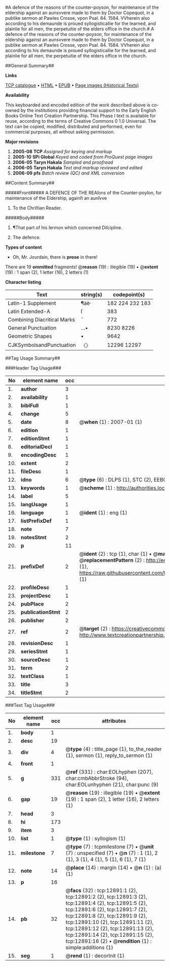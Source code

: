 #A defence of the reasons of the counter-poyson, for maintenance of the eldership against an aunsvvere made to them by Doctor Copequot, in a publike sermon at Pawles Crosse, vpon Psal. 84. 1584. VVherein also according to his demaunde is proued syllogisticallie for the learned, and plainlie for all men, the perpetuitie of the elders office in the church.#
A defence of the reasons of the counter-poyson, for maintenance of the eldership against an aunsvvere made to them by Doctor Copequot, in a publike sermon at Pawles Crosse, vpon Psal. 84. 1584. VVherein also according to his demaunde is proued syllogisticallie for the learned, and plainlie for all men, the perpetuitie of the elders office in the church.

##General Summary##

**Links**

[TCP catalogue](http://www.ota.ox.ac.uk/tcp/)  • 
[HTML](http://tei.it.ox.ac.uk/tcp/Texts-HTML/free/A00/A00639.html)  • 
[EPUB](http://tei.it.ox.ac.uk/tcp/Texts-EPUB/free/A00/A00639.epub) • 
[Page images (Historical Texts)](https://data.historicaltexts.jisc.ac.uk/view?pubId=eebo-99847829e&pageId=eebo-99847829e-12891-1)

**Availability**

This keyboarded and encoded edition of the
	       work described above is co-owned by the institutions
	       providing financial support to the Early English Books
	       Online Text Creation Partnership. This Phase I text is
	       available for reuse, according to the terms of Creative
	       Commons 0 1.0 Universal. The text can be copied,
	       modified, distributed and performed, even for
	       commercial purposes, all without asking permission.

**Major revisions**

1. __2005-08__ __TCP__ *Assigned for keying and markup*
1. __2005-10__ __SPi Global__ *Keyed and coded from ProQuest page images*
1. __2006-05__ __Taryn Hakala__ *Sampled and proofread*
1. __2006-05__ __Taryn Hakala__ *Text and markup reviewed and edited*
1. __2006-09__ __pfs__ *Batch review (QC) and XML conversion*

##Content Summary##

#####Front#####
A DEFENCE OF THE REAſons of the Counter-poyſon, for maintenance of the Eldership, againſt an aunſvve
1. To the Chriſtian Reader.

#####Body#####

1. ¶That part of his ſermon which concerned Diſcipline.

1. The defence.

**Types of content**

  * Oh, Mr. Jourdain, there is **prose** in there!

There are 19 **ommitted** fragments! 
 @__reason__ (19) : illegible (19)  •  @__extent__ (19) : 1 span (2), 1 letter (16), 2 letters (1)

**Character listing**


|Text|string(s)|codepoint(s)|
|---|---|---|
|Latin-1 Supplement|¶àè·|182 224 232 183|
|Latin Extended-A|ſ|383|
|Combining             Diacritical Marks|̄|772|
|General Punctuation|…•|8230 8226|
|Geometric Shapes|▪|9642|
|CJKSymbolsandPunctuation|〈〉|12296 12297|

##Tag Usage Summary##

###Header Tag Usage###

|No|element name|occ|attributes|
|---|---|---|---|
|1.|__author__|3||
|2.|__availability__|1||
|3.|__biblFull__|1||
|4.|__change__|5||
|5.|__date__|8| @__when__ (1) : 2007-01 (1)|
|6.|__edition__|1||
|7.|__editionStmt__|1||
|8.|__editorialDecl__|1||
|9.|__encodingDesc__|1||
|10.|__extent__|2||
|11.|__fileDesc__|1||
|12.|__idno__|6| @__type__ (6) : DLPS (1), STC (2), EEBO-CITATION (1), PROQUEST (1), VID (1)|
|13.|__keywords__|1| @__scheme__ (1) : http://authorities.loc.gov/ (1)|
|14.|__label__|5||
|15.|__langUsage__|1||
|16.|__language__|1| @__ident__ (1) : eng (1)|
|17.|__listPrefixDef__|1||
|18.|__note__|7||
|19.|__notesStmt__|2||
|20.|__p__|11||
|21.|__prefixDef__|2| @__ident__ (2) : tcp (1), char (1)  •  @__matchPattern__ (2) : ([0-9\-]+):([0-9IVX]+) (1), (.+) (1)  •  @__replacementPattern__ (2) : http://eebo.chadwyck.com/downloadtiff?vid=$1&page=$2 (1), https://raw.githubusercontent.com/textcreationpartnership/Texts/master/tcpchars.xml#$1 (1)|
|22.|__profileDesc__|1||
|23.|__projectDesc__|1||
|24.|__pubPlace__|2||
|25.|__publicationStmt__|2||
|26.|__publisher__|2||
|27.|__ref__|2| @__target__ (2) : https://creativecommons.org/publicdomain/zero/1.0/ (1), http://www.textcreationpartnership.org/docs/. (1)|
|28.|__revisionDesc__|1||
|29.|__seriesStmt__|1||
|30.|__sourceDesc__|1||
|31.|__term__|2||
|32.|__textClass__|1||
|33.|__title__|3||
|34.|__titleStmt__|2||


###Text Tag Usage###

|No|element name|occ|attributes|
|---|---|---|---|
|1.|__body__|1||
|2.|__desc__|19||
|3.|__div__|4| @__type__ (4) : title_page (1), to_the_reader (1), sermon (1), reply_to_sermon (1)|
|4.|__front__|1||
|5.|__g__|331| @__ref__ (331) : char:EOLhyphen (207), char:cmbAbbrStroke (94), char:EOLunhyphen (21), char:punc (9)|
|6.|__gap__|19| @__reason__ (19) : illegible (19)  •  @__extent__ (19) : 1 span (2), 1 letter (16), 2 letters (1)|
|7.|__head__|3||
|8.|__hi__|173||
|9.|__item__|3||
|10.|__list__|1| @__type__ (1) : syllogism (1)|
|11.|__milestone__|7| @__type__ (7) : tcpmilestone (7)  •  @__unit__ (7) : unspecified (7)  •  @__n__ (7) : 1 (1), 2 (1), 3 (1), 4 (1), 5 (1), 6 (1), 7 (1)|
|12.|__note__|14| @__place__ (14) : margin (14)  •  @__n__ (1) : (a) (1)|
|13.|__p__|16||
|14.|__pb__|32| @__facs__ (32) : tcp:12891:1 (2), tcp:12891:2 (2), tcp:12891:3 (2), tcp:12891:4 (2), tcp:12891:5 (2), tcp:12891:6 (2), tcp:12891:7 (2), tcp:12891:8 (2), tcp:12891:9 (2), tcp:12891:10 (2), tcp:12891:11 (2), tcp:12891:12 (2), tcp:12891:13 (2), tcp:12891:14 (2), tcp:12891:15 (2), tcp:12891:16 (2)  •  @__rendition__ (1) : simple:additions (1)|
|15.|__seg__|1| @__rend__ (1) : decorInit (1)|
